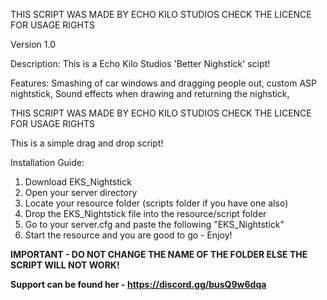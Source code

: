 THIS SCRIPT WAS MADE BY ECHO KILO STUDIOS
CHECK THE LICENCE FOR USAGE RIGHTS

Version 1.0

Description:
This is a Echo Kilo Studios 'Better Nighstick' scipt!

Features:
Smashing of car windows and dragging people out,
custom ASP nightstick,
Sound effects when drawing and returning the nighstick,

THIS SCRIPT WAS MADE BY ECHO KILO STUDIOS
CHECK THE LICENCE FOR USAGE RIGHTS

This is a simple drag and drop script!

Installation Guide:
1. Download EKS_Nightstick
2. Open your server directory
3. Locate your resource folder (scripts folder if you have one also)
4. Drop the EKS_Nightstick file into the resource/script folder
5. Go to your server.cfg and paste the following "EKS_Nightstick"
6. Start the resource and you are good to go - Enjoy!

**IMPORTANT - DO NOT CHANGE THE NAME OF THE FOLDER ELSE THE SCRIPT WILL NOT WORK!**


**Support can be found her - https://discord.gg/busQ9w6dqa**
